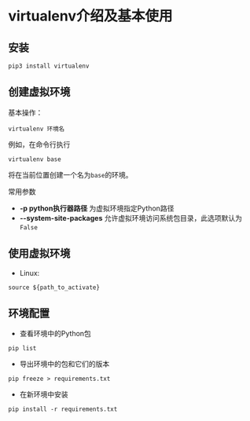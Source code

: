 # virtualenv介绍及基本使用

## 安装

```shell
pip3 install virtualenv
```

## 创建虚拟环境

基本操作：

```shell
virtualenv 环境名
```

例如，在命令行执行

```shell
virtualenv base
```

将在当前位置创建一个名为`base`的环境。

常用参数

- **-p python执行器路径** 为虚拟环境指定Python路径  
- **--system-site-packages** 允许虚拟环境访问系统包目录，此选项默认为`False`

## 使用虚拟环境

- Linux:
```shell
source ${path_to_activate}
```

## 环境配置

- 查看环境中的Python包

```shell
pip list
```

- 导出环境中的包和它们的版本

```shell
pip freeze > requirements.txt
```

- 在新环境中安装

```shell
pip install -r requirements.txt
```
